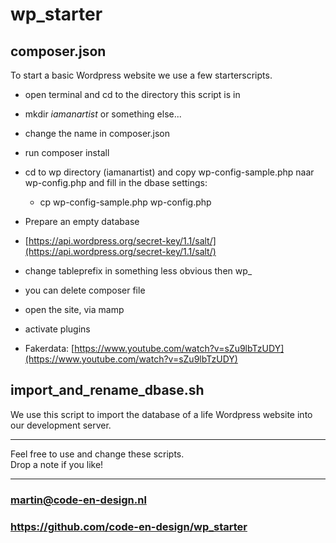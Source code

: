 # wp_starter

## composer.json 

To start a basic Wordpress website we use a few starterscripts.

- open terminal  and cd to the directory this script is in  
- mkdir *iamanartist* or something else...  
- change the name in composer.json
- run composer install
- cd to wp directory (iamanartist) and copy wp-config-sample.php naar wp-config.php and fill in the dbase settings: 

    - cp wp-config-sample.php wp-config.php


- Prepare an empty database
- [https://api.wordpress.org/secret-key/1.1/salt/](https://api.wordpress.org/secret-key/1.1/salt/)
- change tableprefix in something less obvious then wp_  
- you can delete composer file  
- open the site, via mamp
- activate plugins 
- Fakerdata: [https://www.youtube.com/watch?v=sZu9lbTzUDY](https://www.youtube.com/watch?v=sZu9lbTzUDY)

## import_and_rename_dbase.sh
We use this script to import the database of a life Wordpress website into our development server.

----

Feel free to use and change these scripts.  
Drop a note if you like!

---


### martin@code-en-design.nl
### https://github.com/code-en-design/wp_starter